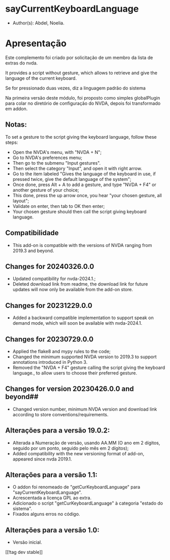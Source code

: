 # sayCurrentKeyboardLanguage #

* Author(s): Abdel, Noelia.

# Apresentação #

Este complemento foi criado por solicitação de um membro da lista de extras
do nvda.

It provides a script without gesture, which allows to retrieve and give the
language of the current keyboard.

Se for pressionado duas vezes, diz a linguagem padrão do sistema

Na primeira versão deste módulo, foi proposto como simples globalPlugin para
colar no diretório de configuração do NVDA, depois foi transformado em
addon.

## Notas: ##

To set a gesture to the script giving the keyboard language, follow these
steps:

* Open the NVDA's menu, with "NVDA + N";
* Go to NVDA's preferences menu;
* Then go to the submenu "Input gestures".
* Then select the category "Input", and open it with right arrow.
* Go to the item labeled "Gives the language of the keyboard in use, if
  pressed twice, give the default language of the system";
* Once done, press Alt + A to add a gesture, and type "NVDA + F4" or another
  gesture of your choice;
* This done, press the up arrow once, you hear "your chosen gesture, all
  layout";
* Validate on enter, then tab to OK then enter;
* Your chosen gesture should then call the script giving keyboard language.

## Compatibilidade ##

* This add-on is compatible with the versions of NVDA ranging from 2019.3
  and beyond.

## Changes for 20240326.0.0

* Updated compatibility for nvda-2024.1.;
* Deleted download link from readme, the download link for future updates
  will now only be available from the add-on store.

## Changes for 20231229.0.0 ##

* Added a backward compatible implementation to support speak on demand
  mode, which will soon be available with nvda-2024.1.

## Changes for 20230729.0.0 ##

* Applied the flake8 and mypy rules to the code;
* Changed the minimum supported NVDA version to 2019.3 to support
  annotations introduced in Python 3.
* Removed the "NVDA + F4" gesture calling the script giving the keyboard
  language., to allow users to choose their preferred gesture.

## Changes for version 20230426.0.0 and beyond##

* Changed version number, minimum NVDA version and download link according
  to store conventions/requirements.

## Alterações para a versão 19.0.2: ##

* Alterada a Numeração de versão, usando AA.MM (O ano em 2 dígitos, seguido
  por um ponto, seguido pelo mês em 2 dígitos);
* Added compatibility with the new versioning format of add-on, appeared
  since nvda 2019.1.

## Alterações para a versão 1.1: ##

* O addon foi renomeado de "getCurKeyboardLanguage" para
  "sayCurrentKeyboardLanguage".
* Acrescentada a licença GPL ao extra.
* Adicionado o script "getCurKeyboardLanguage" à categoria "estado do
  sistema".
* Fixados alguns erros no código.

## Alterações para a versão 1.0: ##

* Versão inicial.

[[!tag dev stable]]
